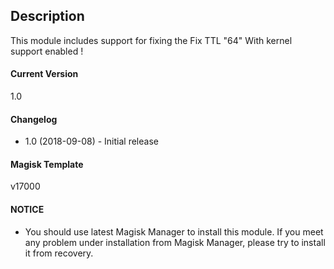 ## Description
This module includes support for fixing the Fix TTL "64"
With kernel support enabled !

#### Current Version
1.0

#### Changelog

* 1.0   (2018-09-08) - Initial release

#### Magisk Template
v17000

#### NOTICE

* You should use latest Magisk Manager to install this module. If you meet any problem under installation from Magisk Manager, please try to install it from recovery.